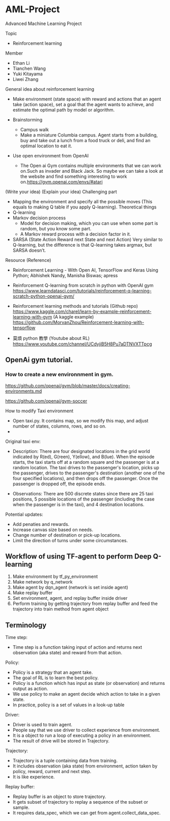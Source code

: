 # AML-Project

Advanced Machine Learning Project

Topic
  * Reinforcement learning
  
Member
  * Ethan Li
  * Tianchen Wang
  * Yuki Kitayama
  * Liwei Zhang
  
General idea about reinforcement learning

  * Make environment (state space) with reward and actions that an agent take (action space), set a goal that the agent wants to achieve, and estimate the optimal path by model or algorithm. 
  
  * Brainstorming 
    * Campus walk
     * Make a miniature Columbia campus. Agent starts from a building, buy and take out a lunch from a food truck or deli, and find an optimal location to eat it.
     
  * Use open environment from OpenAI
    * The Open ai Gym contains multiple environments that we can work on.Such as invader and Black Jack.  So maybe we can take a look at the website and find something interesting to work on.https://gym.openai.com/envs/#atari
    
(Write your idea) 
(Explain your idea) 
Challenging part
  * Mapping the environment and specify all the possible moves (This equals to making Q table if you apply Q-learning).
Theoretical things
  * Q-learning
  * Markov decision process
    * Model for decision making, which you can use when some part is random, but you know some part.
    * A Markov reward process with a decision factor in it.
  * SARSA (State Action Reward next State and next Action)
Very similar to Q-learning, but the difference is that Q-learning takes argmax, but SARSA doesn’t.

Resource (Reference)
  * Reinforcement Learning - With Open AI, TensorFlow and Keras Using Python; Abhishek Nandy, Manisha Biswas; apress
  
  * Reinforcement Q-learning from scratch in python with OpenAI gym
  https://www.learndatasci.com/tutorials/reinforcement-q-learning-scratch-python-openai-gym/
  
  
  * Reinforcement learning methods and tutorials (Github repo)
  https://www.kaggle.com/charel/learn-by-example-reinforcement-learning-with-gym (A kaggle example)
  https://github.com/MorvanZhou/Reinforcement-learning-with-tensorflow
  
  * 莫煩 python 教學 (Youtube about RL)
  https://www.youtube.com/channel/UCdyjiB5H8Pu7aDTNVXTTpcg
  
## OpenAi gym tutorial.

### How to create a new environnment in gym.

https://github.com/openai/gym/blob/master/docs/creating-environments.md

https://github.com/openai/gym-soccer

How to modify Taxi environment
  * Open taxi.py. It contains map, so we modify this map, and adjust number of states, columns, rows, and so on.
  * 
  
  
  
Original taxi env:

  * Description: There are four designated locations in the grid world indicated by R(ed), G(reen), Y(ellow), and B(lue). When the episode starts, the taxi starts off at a random square and the passenger is at a random location. The taxi drives to the passenger's location, picks up the passenger, drives to the passenger's destination (another one of the four specified locations), and then drops off the passenger. Once the passenger is dropped off, the episode ends.

  * Observations: There are 500 discrete states since there are 25 taxi positions, 5 possible locations of the passenger (including the case when the passenger is in the taxi), and 4 destination locations. 
  
  
 Potential updates:
 
 * Add penaties and rewards. 
 * Increase canvas size based on needs.
 * Change number of destination or pick-up locations.
 * Limit the direction of turns under some circumstances.

## Workflow of using TF-agent to perform Deep Q-learning

1. Make environment by tf_py_environment
2. Make network by q_network
3. Make agent by dqn_agent (network is set inside agent)
4. Make replay buffer
5. Set environment, agent, and replay buffer inside driver
6. Perform training by getting trajectory from replay buffer and feed the trajectory into train method from agent object 

## Terminology

Time step:

* Time step is a function taking input of action and returns next observation (aka state) and reward from that action. 

Policy:
 
* Policy is a strategy that an agent take.
* The goal of RL is to learn the best policy.
* Policy is a function which has input as state (or observation) and returns output as action.
* We use policy to make an agent decide which action to take in a given state.
* In practice, policy is a set of values in a look-up table

Driver:

* Driver is used to train agent.
* People say that we use driver to collect experience from environment.
* It is a object to run a loop of executing a policy in an environment.
* The result of drive will be stored in Trajectory.

Trajectory:

* Trajectory is a tuple containing data from training.
* It includes observation (aka state) from environment, action taken by policy, reward, current and next step.
* It is like experience.

Replay buffer:

* Replay buffer is an object to store trajectory.
* It gets subset of trajectory to replay a sequence of the subset or sample.
* It requires data_spec, which we can get from agent.collect_data_spec.

